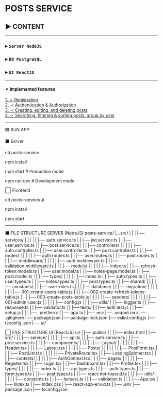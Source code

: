 # POSTS SERVICE
## ► CONTENT
___

### ▸ `Server NodeJS` 
### ▸ `DB PostgreSQL`
### ▸ `UI ReactJS`

___

#### ✦ Implemented features
[1. ✓ Registration]() <br/>
[2. ✓ Authentication & Authorization]() <br/>
[3. ✓ Creating, editing, and deleting posts]() <br/>
[4. ✓ Searching, filtering & sorting posts, group by user]() <br/>

___

🟩  RUN APP

⬛️ Server

cd posts-service

npm install

npm start   # Production mode

npm run dev     # Development mode


⬜️ Frontend

cd posts-service/ui

npm install

npm start

___


⬛️ FILE STRUCTURE SERVER (NodeJS)
posts-service/
|__src/
|	|
|	|── services/
|	|	|
|	|	|── auth.service.ts
|	|	|── jwt.service.ts
|	|	|── user.service.ts
|	|	|── post.service.ts
|	|
|	|── controllers/
|	|	|
|	|	|── auth.controller.ts
|	|	|── user.controller.ts
|	|	|── post.controller.ts
|	|
|	|── routes/
|	|	|
|	|	|── auth.routes.ts
|	|	|── user.routes.ts
|	|	|── post.routes.ts
|	|
|	|── middleware/
|	|	|
|	|	|── auth.middleware.ts
|	|	|── validation.middleware.ts
|	|
|	|── models/
|	|	|
|	|	|── index.ts
|	|	|── refresh-token.models.ts
|	|	|── user.model.ts
|	|	|── notes-page.model.ts
|	|	|── post.model.ts
|	|
|	|── types/
|	|	|
|	|	|── index.ts
|	|	|── auth.types.ts
|	|	|── user.types.ts
|	|	|── notes.types.ts
|	|	|── post.types.ts
|	|
|── shared/
|	|
|	|── constants/
|	|	|── user-roles.ts
|	|
|	|── database/
|	|	|── migration/
|	|	|   |
|	|	|   |── 001-create-users-table.js
|	|	|   |── 002-create-refresh-tokens-table.js
|	|	|   |── 003-create-posts-table.js
|	|	|
|	|	|── seeders/
|	|	|   |
|	|	|   |── 001-admin-user.js
|	|	|
|	|	|── config.js
|	|
|	|── utils/
|	|	|── logger.ts
|	|	|── response.ts
|	|	|── validator.ts
|	|
|── tests/
|	|	|── auth.test.js
|	|	|── setup.js
|	|
|	|── .prettierrc
|	|── app.ts
|
|── .env
|── .sequelizerc
|── .gitignore
|── package.json
|── package-lock.json
|── eslint.config.js
|── tsconfig.json
|── ui/




⬜️ FILE STRUCTURE UI (ReactJS)
ui/
|
|── public/
|	|
|	|── index.html
|
|── src/
|	|
|	|── service/
|	|	|
|	|	|── api.ts
|	|	|── auth.service.ts
|	|	|── post.service.ts
|	|
|	|── components/
|	|	|
|	|	|── Layout/
|	|	|	|
|	|	|	|── Header.tsx
|	|	|	|── Layout.tsx
|	|	|
|	|	|── Posts/
|	|	|	|
|	|	|	|── PostForm.tsx
|	|	|	|── PostList.tsx
|	|	|
|	|	|── PrivateRoute.tsx
|	|	|── LoadingSpinner.tsx
|	|
|	|── contexts/
|	|	|
|	|	|── AuthContext.tsx
|	|
|	|── pages/
|	|	|
|	|	|── Register.tsx
|	|	|── Login.tsx
|	|	|── Dashboard.tsx
|	|	|── Profile.tsx
|	|
|	|── types/
|	|	|
|	|	|── index.ts
|	|	|── api.types.ts
|	|	|── auth.types.ts
|	|	|── form.types.ts
|	|	|── post.types.ts
|	|	|── react-hot-toast.d.ts
|	|
|	|── utils/
|	|	|
|	|	|── constants.ts
|	|	|── helpers.ts
|	|	|── validation.ts
|	|
|	|── App.tsx
|	|── index.ts
|	|── index.css
|	|── react-app-env.d.ts
|
|── .env
|── package.json
|── tsconfig.json







